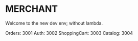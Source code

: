 # MERCHANT

Welcome to the new dev env; without lambda.

Orders: 3001
Auth: 3002
ShoppingCart: 3003
Catalog: 3004
